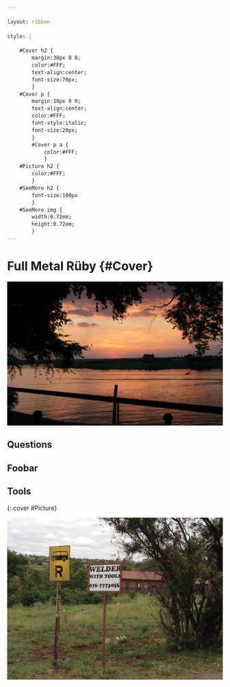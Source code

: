 ```yaml
---

layout: ribbon

style: |

    #Cover h2 {
        margin:30px 0 0;
        color:#FFF;
        text-align:center;
        font-size:70px;
        }
    #Cover p {
        margin:10px 0 0;
        text-align:center;
        color:#FFF;
        font-style:italic;
        font-size:20px;
        }
        #Cover p a {
            color:#FFF;
            }
    #Picture h2 {
        color:#FFF;
        }
    #SeeMore h2 {
        font-size:100px
        }
    #SeeMore img {
        width:0.72em;
        height:0.72em;
        }
---
```


# Full Metal Rüby {#Cover}

![](pictures/cover.jpg)
<!-- photo by John Carey, fiftyfootshadows.net -->

## Questions


## Foobar

## Tools
{:.cover #Picture}

![](pictures/welder.jpg)
<!-- photo by John Carey, fiftyfootshadows.net -->
